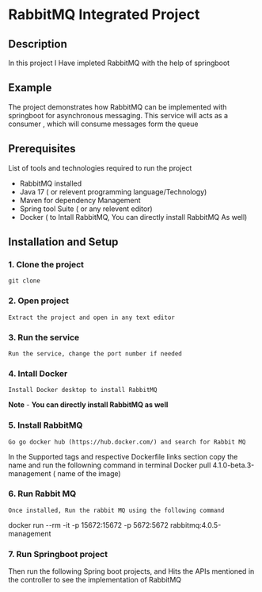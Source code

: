 # RabbitMQ Integrated Project

## Description
In this project I Have impleted RabbitMQ with the help of springboot


## Example
The project demonstrates how RabbitMQ can be implemented with springboot for asynchronous messaging.
This service will acts as a consumer , which will consume messages form the queue

## Prerequisites
List of tools and technologies required to run the project
- RabbitMQ installed
- Java 17 ( or relevent programming language/Technology)
- Maven for dependency Management
- Spring tool Suite ( or any relevent editor)
- Docker ( to Intall RabbitMQ, You can directly install RabbitMQ As well)

## Installation and Setup
  ### 1. Clone the project
    git clone
  ### 2. Open project
    Extract the project and open in any text editor
  ### 3. Run the service
    Run the service, change the port number if needed
  ### 4. Intall Docker
    Install Docker desktop to install RabbitMQ
  **Note** - **You can directly install RabbitMQ as well**
  ### 5. Install RabbitMQ
    Go go docker hub (https://hub.docker.com/) and search for Rabbit MQ
  In the Supported tags and respective Dockerfile links section copy the name and run the followning command in terminal
    Docker pull 4.1.0-beta.3-management ( name of the image)
  ### 6. Run Rabbit MQ
    Once installed, Run the rabbit MQ using the following command
  docker run --rm -it -p 15672:15672 -p 5672:5672 rabbitmq:4.0.5-management
### 7. Run Springboot project
  Then run the following Spring boot projects, and Hits the APIs mentioned in the controller to see the implementation of RabbitMQ
